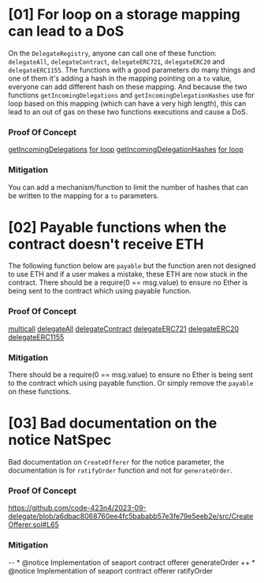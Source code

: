 # [01] For loop on a storage mapping can lead to a DoS

On the `DelegateRegistry`, anyone can call one of these function: `delegateAll`, `delegateContract`, `delegateERC721`, `delegateERC20` and `delegateERC1155`.
The functions with a good parameters do many things and one of them it's adding a hash in the mapping pointing on a `to` value, everyone can add different hash on these mapping.
And because the two functions `getIncomingDelegations` and `getIncomingDelegationHashes` use for loop based on this mapping (which can have a very high length), this can lead to an out of gas on 
these two functions executions and cause a DoS.

### Proof Of Concept

[getIncomingDelegations](https://github.com/delegatexyz/delegate-registry/blob/6d1254de793ccc40134f9bec0b7cb3d9c3632bc1/src/DelegateRegistry.sol#L252-L253)
[for loop](https://github.com/delegatexyz/delegate-registry/blob/6d1254de793ccc40134f9bec0b7cb3d9c3632bc1/src/DelegateRegistry.sol#L380-L408)
[getIncomingDelegationHashes](https://github.com/delegatexyz/delegate-registry/blob/6d1254de793ccc40134f9bec0b7cb3d9c3632bc1/src/DelegateRegistry.sol#L262-L263)
[for loop](https://github.com/delegatexyz/delegate-registry/blob/6d1254de793ccc40134f9bec0b7cb3d9c3632bc1/src/DelegateRegistry.sol#L411-L427)


### Mitigation
You can add a mechanism/function to limit the number of hashes that can be written to the mapping for a `to` parameters.

# [02] Payable functions when the contract doesn't receive ETH

The following function below are `payable` but the function aren not designed to use ETH and if a user makes a mistake, these ETH are now stuck in the contract.
There should be a require(0 == msg.value) to ensure no Ether is being sent to the contract which using payable function.

### Proof Of Concept 

[multicall](https://github.com/delegatexyz/delegate-registry/blob/6d1254de793ccc40134f9bec0b7cb3d9c3632bc1/src/DelegateRegistry.sol#L31-L41)
[delegateAll](https://github.com/delegatexyz/delegate-registry/blob/6d1254de793ccc40134f9bec0b7cb3d9c3632bc1/src/DelegateRegistry.sol#L44-L60)
[delegateContract](https://github.com/delegatexyz/delegate-registry/blob/6d1254de793ccc40134f9bec0b7cb3d9c3632bc1/src/DelegateRegistry.sol#L63-L79)
[delegateERC721](https://github.com/delegatexyz/delegate-registry/blob/6d1254de793ccc40134f9bec0b7cb3d9c3632bc1/src/DelegateRegistry.sol#L82-L99)
[delegateERC20](https://github.com/delegatexyz/delegate-registry/blob/6d1254de793ccc40134f9bec0b7cb3d9c3632bc1/src/DelegateRegistry.sol#L102-L123)
[delegateERC1155](https://github.com/delegatexyz/delegate-registry/blob/6d1254de793ccc40134f9bec0b7cb3d9c3632bc1/src/DelegateRegistry.sol#L126-L148)

### Mitigation

There should be a require(0 == msg.value) to ensure no Ether is being sent to the contract which using payable function.
Or simply remove the `payable` on these functions.

# [03] Bad documentation on the notice NatSpec

Bad documentation on `CreateOfferer` for the notice parameter, the documentation is for `ratifyOrder` function and not for `generateOrder`.

### Proof Of Concept 

https://github.com/code-423n4/2023-09-delegate/blob/a6dbac8068760ee4fc5bababb57e3fe79e5eeb2e/src/CreateOfferer.sol#L65

### Mitigation

--     * @notice Implementation of seaport contract offerer generateOrder
++     * @notice Implementation of seaport contract offerer ratifyOrder